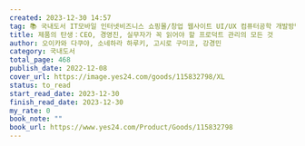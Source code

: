 ```yaml
---
created: 2023-12-30 14:57
tag: 📚 국내도서 IT모바일 인터넷비즈니스 쇼핑몰/창업 웹사이트 UI/UX 컴퓨터공학 개발방법론 경제경영 CEO/비즈니스맨 기업/경영자스토리 경영 경영일반 경영전략/경영혁신 중소기업/신사업경영
title: 제품의 탄생：CEO, 경영진, 실무자가 꼭 읽어야 할 프로덕트 관리의 모든 것
author: 오이카와 다쿠야, 소네하라 하루키, 고시로 구미코, 강경민
category: 국내도서
total_page: 468
publish_date: 2022-12-08
cover_url: https://image.yes24.com/goods/115832798/XL
status: to_read
start_read_date: 2023-12-30
finish_read_date: 2023-12-30
my_rate: 0
book_note: ""
book_url: https://www.yes24.com/Product/Goods/115832798
---
```



